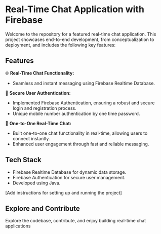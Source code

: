 # Real-Time Chat Application with Firebase

Welcome to the repository for a featured real-time chat application. This project showcases end-to-end development, from conceptualization to deployment, and includes the following key features:

## Features

🌐 **Real-Time Chat Functionality:**
   - Seamless and instant messaging using Firebase Realtime Database.

🔐 **Secure User Authentication:**
   - Implemented Firebase Authentication, ensuring a robust and secure login and registration process.
   - Unique mobile number authentication by one time password.

💬 **One-to-One Real-Time Chat:**
   - Built one-to-one chat functionality in real-time, allowing users to connect instantly.
   - Enhanced user engagement through fast and reliable messaging.

## Tech Stack

- Firebase Realtime Database for dynamic data storage.
- Firebase Authentication for secure user management.
- Developed using Java.

[Add instructions for setting up and running the project]

## Explore and Contribute

Explore the codebase, contribute, and enjoy building real-time chat applications
